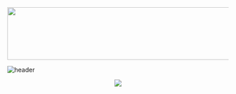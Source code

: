 <img src="https://render.gitanimals.org/lines/eun2ce?pet-id=1" width="1000" height="120"/>

![header](https://capsule-render.vercel.app/api?type=waving&height=300&color=6878a0&text=eun2ce&fontColor=FFFFFF)

<p align="center">
  <a href="https://hits.seeyoufarm.com">
    <img src="https://hits.seeyoufarm.com/api/count/incr/badge.svg?url=https%3A%2F%2Fgithub.com%2Feun2ce&count_bg=%2396B7D0&title_bg=%236E747F&icon=&icon_color=%23E7E7E7&title=hits&edge_flat=false"/>
  </a>
</p>
